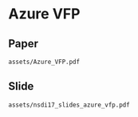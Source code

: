 # Azure VFP

## Paper

```pdf
assets/Azure_VFP.pdf
```

## Slide

```pdf
assets/nsdi17_slides_azure_vfp.pdf
```


